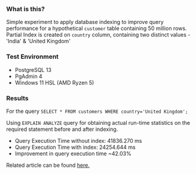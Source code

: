 ### What is this?
Simple experiment to apply database indexing to improve query performance for a hypothetical `customer` table containing 50 million rows. Partial Index is created on `country` column, containing two distinct values - 'India' & 'United Kingdom'

### Test Environment
- PostgreSQL 13
- PgAdmin 4
- Windows 11 HSL (AMD Ryzen 5)

### Results

For the query `SELECT * FROM customers WHERE country='United Kingdom';`

Using `EXPLAIN ANALYZE` query for obtaining actual run-time statistics on the required statement before and after indexing.

- Query Execution Time without index: 41836.270 ms
- Query Execution Time with index: 24254.644 ms
- Improvement in query execution time ~42.03%

Related article can be found <a href="https://dev.to/karishmashukla/how-to-improve-the-performance-of-your-database-by-indexing-large-tables-1j17">here.</a>
